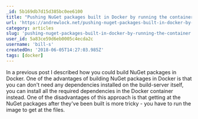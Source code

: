 ```yaml
---
_id: 5b169db7d15d385bc0ee6100
title: "Pushing NuGet packages built in Docker by running the container"
url: 'https://andrewlock.net/pushing-nuget-packages-built-in-docker-by-running-the-container/'
category: articles
slug: 'pushing-nuget-packages-built-in-docker-by-running-the-container'
user_id: 5a83ce59d6eb0005c4ecda2c
username: 'bill-s'
createdOn: '2018-06-05T14:27:03.985Z'
tags: [docker]
---
```


In a previous post I described how you could build NuGet packages in Docker. One of the advantages of building NuGet packages in Docker is that you can don't need any dependencies installed on the build-server itself, you can install all the required dependencies in the Docker container instead. One of the disadvantages of this approach is that getting at the NuGet packages after they've been built is more tricky - you have to run the image to get at the files.
